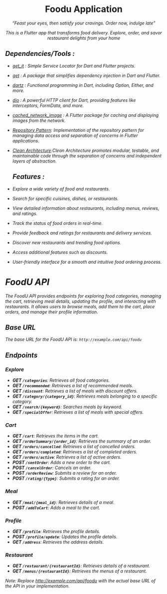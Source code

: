<h1 align="center">Foodu Application</h1>
<p align="center">  
<i>“Feast your eyes, then satisfy your cravings. Order now, indulge late” <i>

<p align="center">This is a Flutter app that transforms food delivery. Explore, order, and savor restaurant delights from your home</p>
</p>

## Dependencies/Tools :
- [get_it](https://pub.dev/packages/get_it) : Simple Service Locator for Dart and Flutter projects.
- [get](https://pub.dev/packages/get) : A package that simplifies dependency injection in Dart and Flutter.
- [dartz](https://pub.dev/packages/dartz) : Functional programming in Dart, including Option, Either, and more.
- [dio](https://pub.dev/packages/dio) : A powerful HTTP client for Dart, providing features like interceptors, FormData, and more.
- [cached_network_image](https://pub.dev/packages/cached_network_image) : A Flutter package for caching and displaying images from the network.
- [Repository Pattern](https://medium.com/@pererikbergman/repository-design-pattern-e28c0f3e4a30): Implementation of the repository pattern for managing data access and separation of concerns in Flutter applications.
- [Clean Architecture](https://medium.com/ruangguru/an-introduction-to-flutter-clean-architecture-ae00154001b0):Clean Architecture promotes modular, testable, and maintainable code through the separation of concerns and independent layers of abstraction.

  
  ## Features :

- Explore a wide variety of food and restaurants.
- Search for specific cuisines, dishes, or restaurants.
- View detailed information about restaurants, including menus, reviews, and ratings.
- Track the status of food orders in real-time.
- Provide feedback and ratings for restaurants and delivery services.
- Discover new restaurants and trending food options.
- Access additional features such as  discounts.
- User-friendly interface for a smooth and intuitive food ordering process.

# FoodU API

The FoodU API provides endpoints for exploring food categories, managing the cart, retrieving meal details, updating the profile, and interacting with restaurants. It allows users to browse meals, add them to the cart, place orders, and manage their profile information.

## Base URL

The base URL for the FoodU API is: `http://example.com/api/foodu`

## Endpoints

### Explore

- **GET `/categories`**: Retrieves all food categories.
- **GET `/recommended`**: Retrieves a list of recommended meals.
- **GET `/discount`**: Retrieves a list of meals with discount offers.
- **GET `/category/{category_id}`**: Retrieves meals belonging to a specific category.
- **GET `/search/{keyword}`**: Searches meals by keyword.
- **GET `/specialOffer`**: Retrieves a list of meals with special offers.

### Cart

- **GET `/cart`**: Retrieves the items in the cart.
- **GET `/orderSummary/{order_id}`**: Retrieves the summary of an order.
- **GET `/orders/cancelled`**: Retrieves a list of cancelled orders.
- **GET `/orders/completed`**: Retrieves a list of completed orders.
- **GET `/orders/active`**: Retrieves a list of active orders.
- **POST `/sentOrder`**: Adds a new order to the cart.
- **POST `/cancelOrder`**: Cancels an order.
- **POST `/orderReview`**: Submits a review for an order.
- **POST `/rating/{type}`**: Submits a rating for an order.

### Meal

- **GET `/meal/{meal_id}`**: Retrieves details of a meal.
- **POST `/addToCart`**: Adds a meal to the cart.

### Profile

- **GET `/profile`**: Retrieves the profile details.
- **POST `/profile/update`**: Updates the profile details.
- **GET `/address`**: Retrieves the address details.

### Restaurant

- **GET `/restaurant/{restaurantId}`**: Retrieves details of a restaurant.
- **GET `/menus/{restaurantId}`**: Retrieves the menus of a restaurant.

Note: Replace http://example.com/api/foodu with the actual base URL of the API in your implementation.
  

